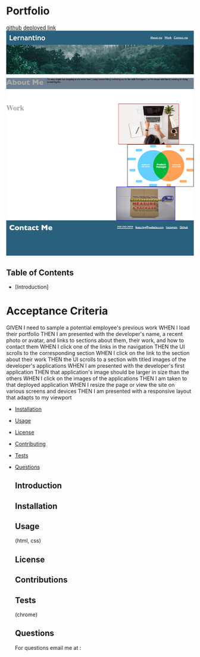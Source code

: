 # Portfolio
[github](https://github.com/diegorodd/Module-2)
[deployed link](https://diegorodd.github.io/Module-2/)
 ![screenshot](https://github.com/diegorodd/Module-2/blob/main/assets/module2assignment%20.png)
  ## Table of Contents
* [Introduction]
# Acceptance Criteria 
GIVEN I need to sample a potential employee's previous work
WHEN I load their portfolio
THEN I am presented with the developer's name, a recent photo or avatar, and links to sections about them, their work, and how to contact them
WHEN I click one of the links in the navigation
THEN the UI scrolls to the corresponding section
WHEN I click on the link to the section about their work
THEN the UI scrolls to a section with titled images of the developer's applications
WHEN I am presented with the developer's first application
THEN that application's image should be larger in size than the others
WHEN I click on the images of the applications
THEN I am taken to that deployed application
WHEN I resize the page or view the site on various screens and devices
THEN I am presented with a responsive layout that adapts to my viewport

* [Installation](#installation)
* [Usage](#usage)
* [License](#license)
* [Contributing](#contributing)
* [Tests](#tests)
* [Questions](#questions)
  ## Introduction 
  ## Installation 
  
  ## Usage 
  (html, css)
  
  ## License
  ## Contributions
  
  ## Tests
   (chrome)
  ## Questions
  For questions email me at :
